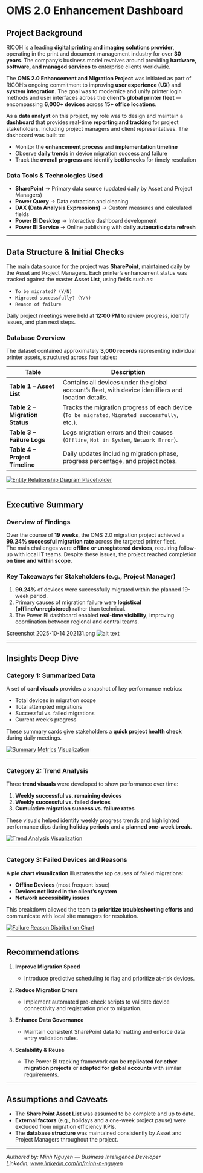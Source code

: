 # OMS 2.0 Enhancement Dashboard  

## **Project Background**  
RICOH is a leading **digital printing and imaging solutions provider**, operating in the print and document management industry for over **30 years**. The company’s business model revolves around providing **hardware, software, and managed services** to enterprise clients worldwide.  

The **OMS 2.0 Enhancement and Migration Project** was initiated as part of RICOH’s ongoing commitment to improving **user experience (UX)** and **system integration**. The goal was to modernize and unify printer login methods and user interfaces across the **client’s global printer fleet** — encompassing **6,000+ devices** across **15+ office locations**.  

As a **data analyst** on this project, my role was to design and maintain a **dashboard** that provides real-time **reporting and tracking** for project stakeholders, including project managers and client representatives. The dashboard was built to:  
- Monitor the **enhancement process** and **implementation timeline**  
- Observe **daily trends** in device migration success and failure  
- Track the **overall progress** and identify **bottlenecks** for timely resolution  

### **Data Tools & Technologies Used**
- **SharePoint** → Primary data source (updated daily by Asset and Project Managers)  
- **Power Query** → Data extraction and cleaning  
- **DAX (Data Analysis Expressions)** → Custom measures and calculated fields  
- **Power BI Desktop** → Interactive dashboard development  
- **Power BI Service** → Online publishing with **daily automatic data refresh**  

---

## **Data Structure & Initial Checks**  
The main data source for the project was **SharePoint**, maintained daily by the Asset and Project Managers. Each printer’s enhancement status was tracked against the master **Asset List**, using fields such as:  
- `To be migrated? (Y/N)`  
- `Migrated successfully? (Y/N)`  
- `Reason of failure`  

Daily project meetings were held at **12:00 PM** to review progress, identify issues, and plan next steps.  

### **Database Overview**
The dataset contained approximately **3,000 records** representing individual printer assets, structured across four tables:  

| **Table** | **Description** |
|------------|----------------|
| **Table 1 – Asset List** | Contains all devices under the global account’s fleet, with device identifiers and location details. |
| **Table 2 – Migration Status** | Tracks the migration progress of each device (`To be migrated`, `Migrated successfully`, etc.). |
| **Table 3 – Failure Logs** | Logs migration errors and their causes (`Offline`, `Not in System`, `Network Error`). |
| **Table 4 – Project Timeline** | Daily updates including migration phase, progress percentage, and project notes. |

[![Entity Relationship Diagram Placeholder](# "Entity Relationship Diagram")](#)

---

## **Executive Summary**

### **Overview of Findings**
Over the course of **19 weeks**, the OMS 2.0 migration project achieved a **99.24% successful migration rate** across the targeted printer fleet.  
The main challenges were **offline or unregistered devices**, requiring follow-up with local IT teams. Despite these issues, the project reached completion **on time and within scope**.  

### **Key Takeaways for Stakeholders (e.g., Project Manager)**
1. **99.24%** of devices were successfully migrated within the planned 19-week period.  
2. Primary causes of migration failure were **logistical (offline/unregistered)** rather than technical.  
3. The Power BI dashboard enabled **real-time visibility**, improving coordination between regional and central teams.  

Screenshot 2025-10-14 202131.png
![alt text](https://github.com/[username]/[reponame]/blob/[branch]/image.jpg?raw=true)

---

## **Insights Deep Dive**

### **Category 1: Summarized Data**
A set of **card visuals** provides a snapshot of key performance metrics:
- Total devices in migration scope  
- Total attempted migrations  
- Successful vs. failed migrations  
- Current week’s progress  

These summary cards give stakeholders a **quick project health check** during daily meetings.

[![Summary Metrics Visualization](# "Summary Data Cards")](#)

---

### **Category 2: Trend Analysis**
Three **trend visuals** were developed to show performance over time:
1. **Weekly successful vs. remaining devices**  
2. **Weekly successful vs. failed devices**  
3. **Cumulative migration success vs. failure rates**  

These visuals helped identify weekly progress trends and highlighted performance dips during **holiday periods** and a **planned one-week break**.

[![Trend Analysis Visualization](# "Weekly and Cumulative Trends")](#)

---

### **Category 3: Failed Devices and Reasons**
A **pie chart visualization** illustrates the top causes of failed migrations:
- **Offline Devices** (most frequent issue)  
- **Devices not listed in the client’s system**  
- **Network accessibility issues**  

This breakdown allowed the team to **prioritize troubleshooting efforts** and communicate with local site managers for resolution.

[![Failure Reason Distribution Chart](# "Reasons for Failed Migrations")](#)

---

## **Recommendations**

1. **Improve Migration Speed**  
   - Introduce predictive scheduling to flag and prioritize at-risk devices.  

2. **Reduce Migration Errors**  
   - Implement automated pre-check scripts to validate device connectivity and registration prior to migration.  

3. **Enhance Data Governance**  
   - Maintain consistent SharePoint data formatting and enforce data entry validation rules.  

4. **Scalability & Reuse**  
   - The Power BI tracking framework can be **replicated for other migration projects** or **adapted for global accounts** with similar requirements.  

---

## **Assumptions and Caveats**
- The **SharePoint Asset List** was assumed to be complete and up to date.  
- **External factors** (e.g., holidays and a one-week project pause) were excluded from migration efficiency KPIs.  
- The **database structure** was maintained consistently by Asset and Project Managers throughout the project.  

---

*Authored by: Minh Nguyen — Business Intelligence Developer*  
*Linkedin: www.linkedin.com/in/minh-n-nguyen*
